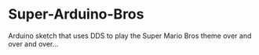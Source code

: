 Super-Arduino-Bros
==================

Arduino sketch that uses DDS to play the Super Mario Bros theme over and over and over...